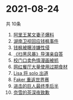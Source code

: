 # 2021-08-24
  共 10条

  <!-- BEGIN -->
  <!-- 最后更新时间:Tue Aug 24 2021 23:10:25 GMT+0000 (Coordinated Universal Time) -->
  1. [阿里王某文妻子爆料](https://www.zhihu.com/search?q=阿里女员工)
1. [湖南卫视回应钱枫事件](https://www.zhihu.com/search?q=湖南卫视回应)
1. [钱枫被曝涉嫌性侵](https://www.zhihu.com/search?q=钱枫)
1. [《扫黑风暴》导演亲自答](https://www.zhihu.com/search?q=扫黑风暴)
1. [校门口卖色情漫画被抓](https://www.zhihu.com/search?q=非法出版物)
1. [网红餐厅大量使用过期食材](https://www.zhihu.com/search?q=胖哥俩肉蟹煲)
1. [Lisa 将 solo 出道](https://www.zhihu.com/search?q=Lisa)
1. [Faker 重返世界赛](https://www.zhihu.com/search?q=faker)
1. [进击的巨人最终季后半](https://www.zhihu.com/search?q=进击的巨人)
1. [奈雪的茶深夜致歉](https://www.zhihu.com/search?q=奈雪的茶)
  <!-- END -->
  